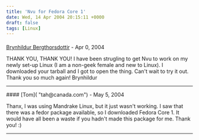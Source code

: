 ```yaml
---
title: 'Nvu for Fedora Core 1'
date: Wed, 14 Apr 2004 20:15:11 +0000
draft: false
tags: [Linux]
---
```



#### 
[Brynhildur Bergthorsdottir]( "brynhildur@simnet.is") - <time datetime="2004-04-25 18:08:33">Apr 0, 2004</time>

THANK YOU, THANK YOU! I have been strugling to get Nvu to work on my newly set-up Linux (I am a non-geek female and new to Linux). I downloaded your tarball and I got to open the thing. Can't wait to try it out. Thank you so much again! Brynhildur
<hr />
#### 
[Tom]( "tah@canada.com") - <time datetime="2004-05-14 20:23:02">May 5, 2004</time>

Thanx, I was using Mandrake Linux, but it just wasn't working. I saw that there was a fedor package available, so I downloaded Fedora Core 1. It would have all been a waste if you hadn't made this package for me. Thank you! :)
<hr />
